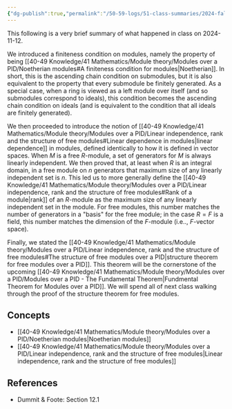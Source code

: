 ```yaml
---
{"dg-publish":true,"permalink":"/50-59-logs/51-class-summaries/2024-fall/math-561/2024-11/2024-11-12/","updated":"2024-11-13T14:28:41-08:00"}
---
```


This following is a very brief summary of what happened in class on 2024-11-12.

We introduced a finiteness condition on modules, namely the property of being [[40-49 Knowledge/41 Mathematics/Module theory/Modules over a PID/Noetherian modules#A finiteness condition for modules\|Noetherian]]. In short, this is the ascending chain condition on submodules, but it is also equivalent to the property that every submodule be finitely generated. As a special case, when a ring is viewed as a left module over itself (and so submodules correspond to ideals), this condition becomes the ascending chain condition on ideals (and is equivalent to the condition that all ideals are finitely generated).

We then proceeded to introduce the notion of [[40-49 Knowledge/41 Mathematics/Module theory/Modules over a PID/Linear independence, rank and the structure of free modules#Linear dependence in modules\|linear dependence]] in modules, defined identically to how it is defined in vector spaces. When $M$ is a free $R$-module, a set of generators for $M$ is always linearly independent. We then proved that, at least when $R$ is an integral domain, in a free module on $n$ generators that maximum size of any linearly independent set is $n$. This led us to more generally define the [[40-49 Knowledge/41 Mathematics/Module theory/Modules over a PID/Linear independence, rank and the structure of free modules#Rank of a module\|rank]] of an $R$-module as the maximum size of any linearly independent set in the module. For free modules, this number matches the number of generators in a "basis" for the free module; in the case $R=F$ is a field, this number matches the dimension of the $F$-module (i.e.., $F$-vector space).

Finally, we stated the [[40-49 Knowledge/41 Mathematics/Module theory/Modules over a PID/Linear independence, rank and the structure of free modules#The structure of free modules over a PID\|structure theorem for free modules over a PID]]. This theorem will be the cornerstone of the upcoming [[40-49 Knowledge/41 Mathematics/Module theory/Modules over a PID/Modules over a PID - The Fundamental Theorem\|Fundmental Theorem for Modules over a PID]]. We will spend all of next class walking through the proof of the structure theorem for free modules.
## Concepts

- [[40-49 Knowledge/41 Mathematics/Module theory/Modules over a PID/Noetherian modules\|Noetherian modules]]
- [[40-49 Knowledge/41 Mathematics/Module theory/Modules over a PID/Linear independence, rank and the structure of free modules\|Linear independence, rank and the structure of free modules]]

## References

- Dummit & Foote: Section 12.1